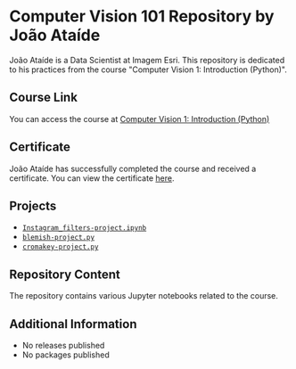 # Computer Vision 101 Repository by João Ataíde

João Ataíde is a Data Scientist at Imagem Esri. This repository is dedicated to his practices from the course "Computer Vision 1: Introduction (Python)".

## Course Link
You can access the course at [Computer Vision 1: Introduction (Python)](https://opencv.org/courses)

## Certificate
João Ataíde has successfully completed the course and received a certificate. You can view the certificate [here](https://courses.opencv.org/certificates/8a56e3b3421945f799361f3f28cf44fe).

## Projects
- [`Instagram_filters-project.ipynb`](https://github.com/jvataidee/ComputerVision101/blob/main/Instagram_filters-project.ipynb)
- [`blemish-project.py`](https://github.com/jvataidee/ComputerVision101/blob/main/blemish-project.py)
- [`cromakey-project.py`](https://github.com/jvataidee/ComputerVision101/blob/main/cromakey-project.py)

## Repository Content
The repository contains various Jupyter notebooks related to the course.

## Additional Information
- No releases published
- No packages published
